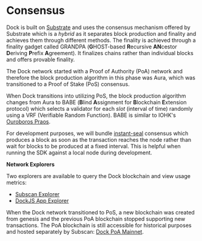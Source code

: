 # Consensus

Dock is built on [Substrate](https://substrate.dev/) and uses the consensus mechanism offered by Substrate which is a _hybrid_ as it separates block production and finality and achieves them through different methods. The finality is achieved through a finality gadget called GRANDPA (**G**HOST-based **R**ecursive **AN**cestor **D**eriving **P**refix **A**greement). It finalizes chains rather than individual blocks and offers provable finality.&#x20;

The Dock network started with a Proof of Authority (PoA) network and therefore the block production algorithm in this phase was Aura, which was transitioned to a Proof of Stake (PoS) consensus.

When Dock transitions into utilizing PoS, the block production algorithm changes from Aura to BABE (**B**lind **A**ssignment for **B**lockchain **E**xtension protocol) which selects a validator for each _slot_ (interval of time) randomly using a VRF (Verifiable Random Function). BABE is similar to IOHK's [Ouroboros Praos](https://eprint.iacr.org/2017/573.pdf).&#x20;

For development purposes, we will bundle [instant-seal](https://github.com/paritytech/substrate/tree/master/client/consensus/manual-seal) consensus which produces a block as soon as the transaction reaches the node rather than wait for blocks to be produced at a fixed interval. This is helpful when running the SDK against a local node during development.

**Network Explorers**

Two explorers are available to query the Dock blockchain and view usage metrics:

* [Subscan Explorer](https://dock.subscan.io/)
* [DockJS App Explorer](https://fe.dock.io/#/explorer)

When the Dock network transitioned to PoS, a new blockchain was created from genesis and the previous PoA blockchain stopped supporting new transactions. The PoA blockchain is still accessible for historical purposes and hosted separately by Subscan: [Dock PoA Mainnet](https://dock-poa.subscan.io/).
